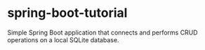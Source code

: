 # spring-boot-tutorial
Simple Spring Boot application that connects and performs CRUD operations on a local SQLite database.
